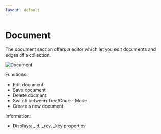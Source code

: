 ```yaml
---
layout: default
---
```

Document
========

The document section offers a editor which let you edit documents and edges of a collection.

![Document](images/documentView.png)

Functions:

 - Edit document 
 - Save document
 - Delete docment
 - Switch between Tree/Code - Mode
 - Create a new document

Information:

 - Displays: _id, _rev, _key properties
